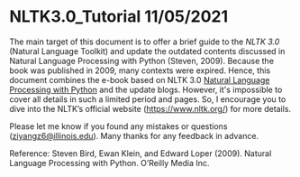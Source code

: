 # NLTK3.0_Tutorial 11/05/2021



The main target of this document is to offer a brief guide to the *NLTK 3.0* (Natural Language Toolkit) and update the outdated contents discussed in Natural Language Processing with Python (Steven, 2009). Because the book was published in 2009, many contexts were expired. Hence, this document combines the e-book based on NLTK 3.0 [Natural Language Processing with Python](https://www.nltk.org/book/) and the update blogs. However, it's impossible to cover all details in such a limited period and pages. So, I encourage you to dive into the NLTK’s official website (https://www.nltk.org/) for more details.

Please let me know if you found any mistakes or questions (ziyangz6@illinois.edu). Many thanks for any feedback in advance.






















Reference:
Steven Bird, Ewan Klein, and Edward Loper (2009). Natural Language Processing with Python. O’Reilly Media Inc.

